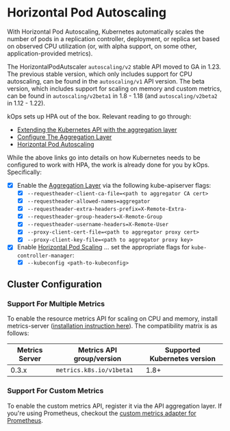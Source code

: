 # Horizontal Pod Autoscaling

With Horizontal Pod Autoscaling, Kubernetes automatically scales the number of
pods in a replication controller, deployment, or replica set based on observed
CPU utilization (or, with alpha support, on some other, application-provided
metrics).

The HorizontalPodAutscaler `autoscaling/v2` stable API moved to GA in 1.23.
The previous stable version, which only includes support for CPU autoscaling, can
be found in the `autoscaling/v1` API version. The beta version, which includes
support for scaling on memory and custom metrics, can be found in
`autoscaling/v2beta1` in 1.8 - 1.18 (and `autoscaling/v2beta2` in 1.12 - 1.22).

kOps sets up HPA out of the box. Relevant reading to go through:

* [Extending the Kubernetes API with the aggregation layer][k8s-extend-api]
* [Configure The Aggregation Layer][k8s-aggregation-layer]
* [Horizontal Pod Autoscaling][k8s-hpa]

While the above links go into details on how Kubernetes needs to be configured
to work with HPA, the work is already done for you by kOps.
Specifically:

* [x] Enable the [Aggregation Layer][k8s-aggregation-layer] via the following
  kube-apiserver flags:
   * [x] `--requestheader-client-ca-file=<path to aggregator CA cert>`
   * [x] `--requestheader-allowed-names=aggregator`
   * [x] `--requestheader-extra-headers-prefix=X-Remote-Extra-`
   * [x] `--requestheader-group-headers=X-Remote-Group`
   * [x] `--requestheader-username-headers=X-Remote-User`
   * [x] `--proxy-client-cert-file=<path to aggregator proxy cert>`
   * [x] `--proxy-client-key-file=<path to aggregator proxy key>`
* [x] Enable [Horizontal Pod Scaling][k8s-hpa] ... set the appropriate flags for
  `kube-controller-manager`:
   * [x] `--kubeconfig <path-to-kubeconfig>`

## Cluster Configuration

### Support For Multiple Metrics

To enable the resource metrics API for scaling on CPU and memory, install metrics-server
([installation instruction here][k8s-metrics-server]). The
compatibility matrix is as follows:

Metrics Server | Metrics API group/version | Supported Kubernetes version
---------------|---------------------------|-----------------------------
0.3.x          | `metrics.k8s.io/v1beta1`  | 1.8+

### Support For Custom Metrics

To enable the custom metrics API, register it via the API aggregation layer. If you're using
Prometheus, checkout the [custom metrics adapter for Prometheus][k8s-prometheus-custom-metrics-adapter].

[k8s-aggregation-layer]: https://kubernetes.io/docs/tasks/access-kubernetes-api/configure-aggregation-layer/
[k8s-extend-api]: https://kubernetes.io/docs/concepts/extend-kubernetes/api-extension/apiserver-aggregation/
[k8s-hpa]: https://kubernetes.io/docs/tasks/run-application/horizontal-pod-autoscale/
[k8s-metrics-server]: https://github.com/kubernetes/kops/blob/master/addons/metrics-server/README.md
[k8s-prometheus-custom-metrics-adapter]: https://github.com/DirectXMan12/k8s-prometheus-adapter
